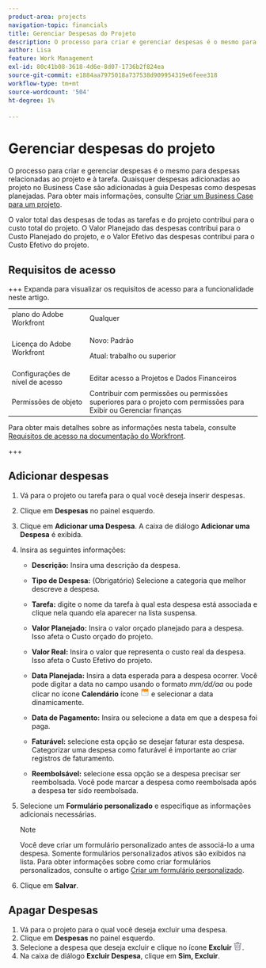 ```yaml
---
product-area: projects
navigation-topic: financials
title: Gerenciar Despesas do Projeto
description: O processo para criar e gerenciar despesas é o mesmo para despesas relacionadas ao projeto e à tarefa. Quaisquer despesas adicionadas ao projeto no Business Case são adicionadas à guia Despesas como despesas planejadas.
author: Lisa
feature: Work Management
exl-id: 80c41b08-3618-4d6e-8d07-1736b2f824ea
source-git-commit: e1884aa7975018a737538d909954319e6feee318
workflow-type: tm+mt
source-wordcount: '504'
ht-degree: 1%

---
```


# Gerenciar despesas do projeto

<!-- Audited: 6/2025 -->

O processo para criar e gerenciar despesas é o mesmo para despesas relacionadas ao projeto e à tarefa. Quaisquer despesas adicionadas ao projeto no Business Case são adicionadas à guia Despesas como despesas planejadas. Para obter mais informações, consulte [Criar um Business Case para um projeto](../../../manage-work/projects/define-a-business-case/create-business-case.md).

O valor total das despesas de todas as tarefas e do projeto contribui para o custo total do projeto. O Valor Planejado das despesas contribui para o Custo Planejado do projeto, e o Valor Efetivo das despesas contribui para o Custo Efetivo do projeto.

## Requisitos de acesso

+++ Expanda para visualizar os requisitos de acesso para a funcionalidade neste artigo.

<table style="table-layout:auto"> 
 <col> 
 <col> 
 <tbody> 
  <tr> 
   <td role="rowheader">plano do Adobe Workfront</td> 
   <td>Qualquer</td> 
  </tr> 
  <tr> 
   <td role="rowheader">Licença do Adobe Workfront</td> 
   <td>
   <p>Novo: Padrão</p>
   <p>Atual: trabalho ou superior</p></td> 
  </tr> 
  <tr> 
   <td role="rowheader">Configurações de nível de acesso</td> 
   <td>Editar acesso a Projetos e Dados Financeiros</td> 
  </tr> 
  <tr> 
   <td role="rowheader">Permissões de objeto</td> 
   <td>Contribuir com permissões ou permissões superiores para o projeto com permissões para Exibir ou Gerenciar finanças</td> 
  </tr> 
 </tbody> 
</table>

Para obter mais detalhes sobre as informações nesta tabela, consulte [Requisitos de acesso na documentação do Workfront](/help/quicksilver/administration-and-setup/add-users/access-levels-and-object-permissions/access-level-requirements-in-documentation.md).

+++

## Adicionar despesas

1. Vá para o projeto ou tarefa para o qual você deseja inserir despesas.
1. Clique em **Despesas** no painel esquerdo.
1. Clique em **Adicionar uma Despesa**. A caixa de diálogo **Adicionar uma Despesa** é exibida.
1. Insira as seguintes informações:

   * **Descrição:** Insira uma descrição da despesa.
   * **Tipo de Despesa:** (Obrigatório) Selecione a categoria que melhor descreve a despesa.
   * **Tarefa:** digite o nome da tarefa à qual esta despesa está associada e clique nela quando ela aparecer na lista suspensa.
   * **Valor Planejado:** Insira o valor orçado planejado para a despesa. Isso afeta o Custo orçado do projeto.

   * **Valor Real:** Insira o valor que representa o custo real da despesa. Isso afeta o Custo Efetivo do projeto.

   * **Data Planejada:** Insira a data esperada para a despesa ocorrer. Você pode digitar a data no campo usando o formato *mm/dd/aa* ou pode clicar no ícone **Calendário** ícone ![Calendário](assets/calendar-icon.png) e selecionar a data dinamicamente.

   * **Data de Pagamento:** Insira ou selecione a data em que a despesa foi paga.
   * **Faturável:** selecione esta opção se desejar faturar esta despesa. Categorizar uma despesa como faturável é importante ao criar registros de faturamento.
   * **Reembolsável:** selecione essa opção se a despesa precisar ser reembolsada. Você pode marcar a despesa como reembolsada após a despesa ter sido reembolsada.

1. Selecione um **Formulário personalizado** e especifique as informações adicionais necessárias.

   >[!NOTE]
   >
   >Você deve criar um formulário personalizado antes de associá-lo a uma despesa. Somente formulários personalizados ativos são exibidos na lista. Para obter informações sobre como criar formulários personalizados, consulte o artigo [Criar um formulário personalizado](/help/quicksilver/administration-and-setup/customize-workfront/create-manage-custom-forms/form-designer/design-a-form/design-a-form.md).

1. Clique em **Salvar**.

## Apagar Despesas

1. Vá para o projeto para o qual você deseja excluir uma despesa.
1. Clique em **Despesas** no painel esquerdo.
1. Selecione a despesa que deseja excluir e clique no ícone **Excluir** ![Excluir](assets/delete.png).
1. Na caixa de diálogo **Excluir Despesa**, clique em **Sim, Excluir**.

